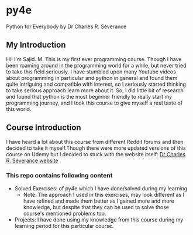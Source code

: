 # py4e

Python for Everybody by Dr Charles R. Severance

## My Introduction

Hi! I'm Sajid. M.
This is my first ever programming course. Though I have been roaming around in
 the programming world for a while, but never tried to take this field seriously.
I have stumbled upon many Youtube videos about programming in particular and
python in general and found them quite intriguing and compatible with interest,
so I seriously started thinking to take serious approach learn more about it.
So, I did little bit of research and found that python is the most beginner
 friendly to really start my programming journey, and I took this course to give
 myself a real taste of this world.

## Course Introduction

I have heard a lot about this course from different Reddit forums and then
decided to take it myself.Though there were more updated versions of this
course on Udemy but I decided to stuck with the website itself:
[Dr Charles R. Severance website](https://www.py4e.com)

### This repo contains following content

-   Solved Exercises: of py4e which I have done/solved during my learning
    -   Note: The approach I used in this exercises, may look different as
    I have refined and made them better as I gained more and more knowledge,
    but despite that they can be used to solve those course's mentioned problems
    too.
-   Projects: I have done using my knowledge from this course during my learning
period for this particular course.
